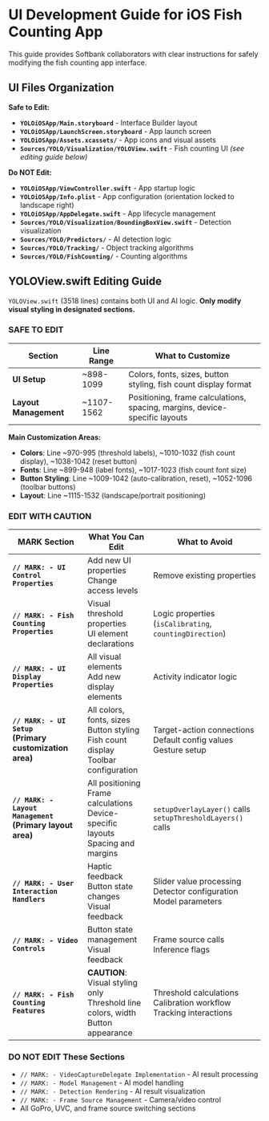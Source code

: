 # UI Development Guide for iOS Fish Counting App

This guide provides Softbank collaborators with clear instructions for safely modifying the fish counting app interface.

## UI Files Organization

**Safe to Edit:**
- **`YOLOiOSApp/Main.storyboard`** - Interface Builder layout
- **`YOLOiOSApp/LaunchScreen.storyboard`** - App launch screen
- **`YOLOiOSApp/Assets.xcassets/`** - App icons and visual assets
- **`Sources/YOLO/Visualization/YOLOView.swift`** - Fish counting UI *(see editing guide below)*

**Do NOT Edit:**
- **`YOLOiOSApp/ViewController.swift`** - App startup logic
- **`YOLOiOSApp/Info.plist`** - App configuration (orientation locked to landscape right)
- **`YOLOiOSApp/AppDelegate.swift`** - App lifecycle management
- **`Sources/YOLO/Visualization/BoundingBoxView.swift`** - Detection visualization
- **`Sources/YOLO/Predictors/`** - AI detection logic
- **`Sources/YOLO/Tracking/`** - Object tracking algorithms
- **`Sources/YOLO/FishCounting/`** - Counting algorithms

## YOLOView.swift Editing Guide

`YOLOView.swift` (3518 lines) contains both UI and AI logic. **Only modify visual styling in designated sections.**

### SAFE TO EDIT

| Section | Line Range | What to Customize |
|---------|-----------|-------------------|
| **UI Setup** | ~898-1099 | Colors, fonts, sizes, button styling, fish count display format |
| **Layout Management** | ~1107-1562 | Positioning, frame calculations, spacing, margins, device-specific layouts |

**Main Customization Areas:**
- **Colors**: Line ~970-995 (threshold labels), ~1010-1032 (fish count display), ~1038-1042 (reset button)
- **Fonts**: Line ~899-948 (label fonts), ~1017-1023 (fish count font size)
- **Button Styling**: Line ~1009-1042 (auto-calibration, reset), ~1052-1096 (toolbar buttons)
- **Layout**: Line ~1115-1532 (landscape/portrait positioning)

### EDIT WITH CAUTION

| MARK Section | What You Can Edit | What to Avoid |
|-------------|------------------|---------------|
| **`// MARK: - UI Control Properties`** | Add new UI properties<br>Change access levels | Remove existing properties |
| **`// MARK: - Fish Counting Properties`** | Visual threshold properties<br>UI element declarations | Logic properties (`isCalibrating`, `countingDirection`) |
| **`// MARK: - UI Display Properties`** | All visual elements<br>Add new display elements | Activity indicator logic |
| **`// MARK: - UI Setup`**<br>**(Primary customization area)** | All colors, fonts, sizes<br>Button styling<br>Fish count display<br>Toolbar configuration | Target-action connections<br>Default config values<br>Gesture setup |
| **`// MARK: - Layout Management`**<br>**(Primary layout area)** | All positioning<br>Frame calculations<br>Device-specific layouts<br>Spacing and margins | `setupOverlayLayer()` calls<br>`setupThresholdLayers()` calls |
| **`// MARK: - User Interaction Handlers`** | Haptic feedback<br>Button state changes<br>Visual feedback | Slider value processing<br>Detector configuration<br>Model parameters |
| **`// MARK: - Video Controls`** | Button state management<br>Visual feedback | Frame source calls<br>Inference flags |
| **`// MARK: - Fish Counting Features`** | **CAUTION**: Visual styling only<br>Threshold line colors, width<br>Button appearance | Threshold calculations<br>Calibration workflow<br>Tracking interactions |

### DO NOT EDIT These Sections
- `// MARK: - VideoCaptureDelegate Implementation` - AI result processing
- `// MARK: - Model Management` - AI model handling
- `// MARK: - Detection Rendering` - AI result visualization
- `// MARK: - Frame Source Management` - Camera/video control
- All GoPro, UVC, and frame source switching sections